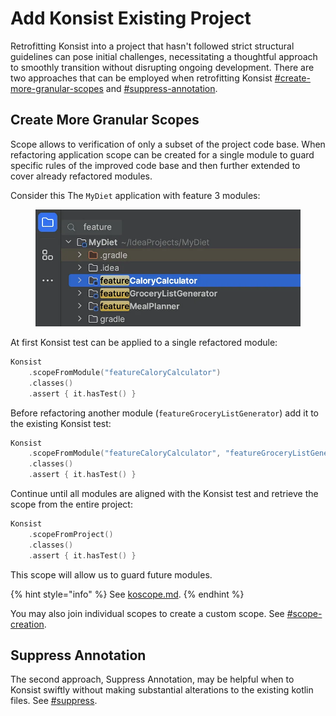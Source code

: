# Add Konsist Existing Project

Retrofitting Konsist into a project that hasn't followed strict structural guidelines can pose initial challenges, necessitating a thoughtful approach to smoothly transition without disrupting ongoing development. There are two approaches that can be employed when retrofitting Konsist [#create-more-granular-scopes](add-konsist-existing-project.md#create-more-granular-scopes "mention") and [#suppress-annotation](add-konsist-existing-project.md#suppress-annotation "mention").

## Create More Granular Scopes

Scope allows to verification of only a subset of the project code base. When refactoring application scope can be created for a single module to guard specific rules of the improved code base and then further extended to cover already refactored modules.

Consider this The `MyDiet` application with feature 3 modules:

<figure><img src="../../.gitbook/assets/image (7).png" alt=""><figcaption></figcaption></figure>

At first Konsist test can be applied to a single refactored module:

```kotlin
Konsist
    .scopeFromModule("featureCaloryCalculator")
    .classes()
    .assert { it.hasTest() }
```

Before refactoring another module (`featureGroceryListGenerator`) add it to the existing Konsist test:

```kotlin
Konsist
    .scopeFromModule("featureCaloryCalculator", "featureGroceryListGenerator")
    .classes()
    .assert { it.hasTest() }
```

Continue until all modules are aligned with the Konsist test and retrieve the scope from the entire project:

```kotlin
Konsist
    .scopeFromProject()
    .classes()
    .assert { it.hasTest() }
```

This scope will allow us to guard future modules.

{% hint style="info" %}
See [koscope.md](../../writing-tests/koscope.md "mention").
{% endhint %}

You may also join individual scopes to create a custom scope. See [#scope-creation](../../writing-tests/koscope.md#scope-creation "mention").

## Suppress Annotation

The second approach, Suppress Annotation, may be helpful when to Konsist swiftly without making substantial alterations to the existing kotlin files. See [#suppress](add-konsist-existing-project.md#suppress "mention").
